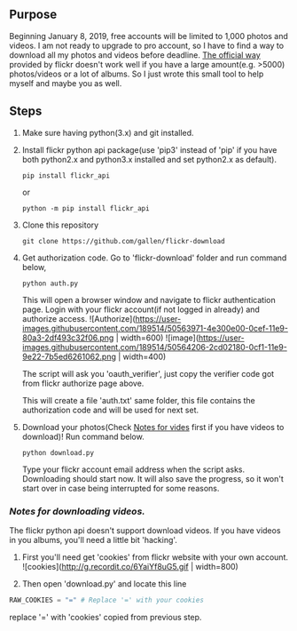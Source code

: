 ## Purpose
Beginning January 8, 2019, free accounts will be limited to 1,000 photos and videos. I am not ready to upgrade to pro account, so I have to find a way to download all my photos and videos before deadline. [The official way](https://help.flickr.com/en_us/download-photos-or-albums-in-flickr-HJeLjhQskX) provided by flickr doesn't work well if you have a large amount(e.g. >5000) photos/videos or a lot of albums. So I just wrote this small tool to help myself and maybe you as well.

## Steps
1. Make sure having python(3.x) and git installed.

2. Install flickr python api package(use 'pip3' instead of 'pip' if you have both python2.x and python3.x installed and set python2.x as default).
    ```
    pip install flickr_api
    ```
    or 
    ```
    python -m pip install flickr_api
    ```

4. Clone this repository
    ```
    git clone https://github.com/gallen/flickr-download
    ```

5. Get authorization code.
    Go to 'flickr-download' folder and run command below,
    ```
    python auth.py
    ```
    This will open a browser window and navigate to flickr authentication page. Login with your flickr account(if not logged in already) and authorize access. 
    ![Authorize](https://user-images.githubusercontent.com/189514/50563971-4e300e00-0cef-11e9-80a3-2df493c32f06.png | width=600)
    ![image](https://user-images.githubusercontent.com/189514/50564206-2cd02180-0cf1-11e9-9e22-7b5ed6261062.png | width=400)


    The script will ask you 'oauth_verifier', just copy the verifier code got from flickr authorize page above.

    This will create a file 'auth.txt' same folder, this file contains the authorization code and will be used for next set.

6. Download your photos(Check [Notes for vides](#video-notes) first if you have videos to download)!
    Run command below.
    ```
    python download.py
    ```

    Type your flickr account email address when the script asks. Downloading should start now. It will also save the progress, so it won't start over in case being interrupted for some reasons.

### <a name="video-notes"></a>***Notes for downloading videos.***
The flickr python api doesn't support download videos. If you have videos in you albums, you'll need a little bit 'hacking'. 

1. First you'll need get 'cookies' from flickr website with your own account.
![cookies](http://g.recordit.co/6YaiYf8uG5.gif | width=800)

2. Then open 'download.py' and locate this line
```python
RAW_COOKIES = "=" # Replace '=' with your cookies
```
replace '=' with 'cookies' copied from previous step.


